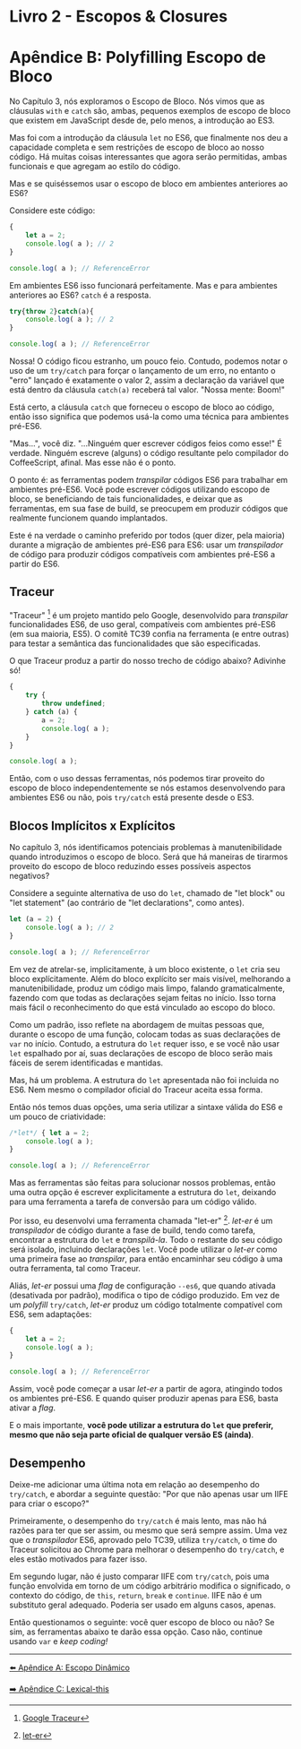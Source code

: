# Livro 2 - Escopos & Closures
# Apêndice B: Polyfilling Escopo de Bloco

No Capítulo 3, nós exploramos o Escopo de Bloco. Nós vimos que as cláusulas `with` e `catch` são, ambas, pequenos exemplos de escopo de bloco que existem em JavaScript desde de, pelo menos, a introdução ao ES3.

Mas foi com a introdução da cláusula `let` no ES6, que finalmente nos deu a capacidade completa e sem restrições de escopo de bloco ao nosso código. Há muitas coisas interessantes que agora serão permitidas, ambas funcionais e que agregam ao estilo do código.

Mas e se quiséssemos usar o escopo de bloco em ambientes anteriores ao ES6?

Considere este código:

```js
{
	let a = 2;
	console.log( a ); // 2
}

console.log( a ); // ReferenceError
```

Em ambientes ES6 isso funcionará perfeitamente. Mas e para ambientes anteriores ao ES6? `catch` é a resposta.

```js
try{throw 2}catch(a){
	console.log( a ); // 2
}

console.log( a ); // ReferenceError
```

Nossa! O código ficou estranho, um pouco feio. Contudo, podemos notar o uso de um `try/catch` para forçar o lançamento de um erro, no entanto o "erro" lançado é exatamente o valor 2, assim a declaração da variável que está dentro da cláusula `catch(a)` receberá tal valor. "Nossa mente: Boom!"

Está certo, a cláusula `catch` que forneceu o escopo de bloco ao código, então isso significa que podemos usá-la como uma técnica para ambientes pré-ES6.

"Mas...", você diz. "...Ninguém quer escrever códigos feios como esse!" É verdade. Ninguém escreve (alguns) o código resultante pelo compilador do CoffeeScript, afinal. Mas esse não é o ponto.

O ponto é: as ferramentas podem *transpilar* códigos ES6 para trabalhar em ambientes pré-ES6. Você pode escrever códigos utilizando escopo de bloco, se beneficiando de tais funcionalidades, e deixar que as ferramentas, em sua fase de build, se preocupem em produzir códigos que realmente funcionem quando implantados.

Este é na verdade o caminho preferido por todos (quer dizer, pela maioria) durante a migração de ambientes pré-ES6 para ES6: usar um *transpilador* de código para produzir códigos compatíveis com ambientes pré-ES6 a partir do ES6.

## Traceur

"Traceur" [^note-traceur] é um projeto mantido pelo Google, desenvolvido para *transpilar* funcionalidades ES6, de uso geral, compatíveis com ambientes pré-ES6 (em sua maioria, ES5). O comitê TC39 confia na ferramenta (e entre outras) para testar a semântica das funcionalidades que são especificadas.  

O que Traceur produz a partir do nosso trecho de código abaixo? Adivinhe só!

```js
{
	try {
		throw undefined;
	} catch (a) {
		a = 2;
		console.log( a );
	}
}

console.log( a );
```

Então, com o uso dessas ferramentas, nós podemos tirar proveito do escopo de bloco independentemente se nós estamos desenvolvendo para ambientes ES6 ou não, pois `try/catch` está presente desde o ES3.

## Blocos Implícitos x Explícitos

No capítulo 3, nós identificamos potenciais problemas à manutenibilidade quando introduzimos o escopo de bloco. Será que há maneiras de tirarmos proveito do escopo de bloco reduzindo esses possíveis aspectos negativos?

Considere a seguinte alternativa de uso do `let`, chamado de "let block" ou "let statement" (ao contrário de "let declarations", como antes).

```js
let (a = 2) {
	console.log( a ); // 2
}

console.log( a ); // ReferenceError
```

Em vez de atrelar-se, implicitamente, à um bloco existente, o `let` cria seu bloco explícitamente. Além do bloco explícito ser mais visível, melhorando a manutenibilidade, produz um código mais limpo, falando gramaticalmente, fazendo com que todas as declarações sejam feitas no início. Isso torna mais fácil o reconhecimento do que está vinculado ao escopo do bloco.

Como um padrão, isso reflete na abordagem de muitas pessoas que, durante o escopo de uma função, colocam todas as suas declarações de `var` no início. Contudo, a estrutura do `let` requer isso, e se você não usar `let` espalhado por aí, suas declarações de escopo de bloco serão mais fáceis de serem identificadas e mantidas.

Mas, há um problema. A estrutura do `let` apresentada não foi incluida no ES6. Nem mesmo o compilador oficial do Traceur aceita essa forma.

Então nós temos duas opções, uma seria utilizar a sintaxe válida do ES6 e um pouco de criatividade:

```js
/*let*/ { let a = 2;
	console.log( a );
}

console.log( a ); // ReferenceError
```

Mas as ferramentas são feitas para solucionar nossos problemas, então uma outra opção é escrever explicitamente a estrutura do `let`, deixando para uma ferramenta a tarefa de conversão para um código válido.

Por isso, eu desenvolvi uma ferramenta chamada "let-er" [^note-let_er]. *let-er* é um *transpilador* de código durante a fase de build, tendo como tarefa, encontrar a estrutura do `let` e *transpilá-la*. Todo o restante do seu código será isolado, incluindo declarações `let`. Você pode utilizar o *let-er* como uma primeira fase ao *transpilar*, para então encaminhar seu código à uma outra ferramenta, tal como Traceur.

Aliás, *let-er* possui uma *flag* de configuração `--es6`, que quando ativada (desativada por padrão), modifica o tipo de código produzido. Em vez de um *polyfill* `try/catch`, *let-er* produz um código totalmente compatível com ES6, sem adaptações:

```js
{
	let a = 2;
	console.log( a );
}

console.log( a ); // ReferenceError
```

Assim, você pode começar a usar *let-er* a partir de agora, atingindo todos os ambientes pré-ES6. E quando quiser produzir apenas para ES6, basta ativar a *flag*.

E o mais importante, **você pode utilizar a estrutura do `let` que preferir, mesmo que não seja parte oficial de qualquer versão ES (ainda)**.

## Desempenho

Deixe-me adicionar uma última nota em relação ao desempenho do `try/catch`, e abordar a seguinte questão: "Por que não apenas usar um IIFE para criar o escopo?"

Primeiramente, o desempenho do `try/catch` é mais lento, mas não há razões para ter que ser assim, ou mesmo que será sempre assim. Uma vez que o *transpilador* ES6, aprovado pelo TC39, utiliza `try/catch`, o time do Traceur solicitou ao Chrome para melhorar o desempenho do `try/catch`, e eles estão motivados para fazer isso.

Em segundo lugar, não é justo comparar IIFE com `try/catch`, pois uma função envolvida em torno de um código arbitrário modifica o significado, o contexto do código, de `this`, `return`, `break` e `continue`. IIFE não é um substituto geral adequado. Poderia ser usado em alguns casos, apenas.

Então questionamos o seguinte: você quer escopo de bloco ou não? Se sim, as ferramentas abaixo te darão essa opção. Caso não, continue usando `var` e *keep coding!*

[^note-traceur]: [Google Traceur](http://traceur-compiler.googlecode.com/git/demo/repl.html)

[^note-let_er]: [let-er](https://github.com/getify/let-er)

---

[⬅️ Apêndice A: Escopo Dinâmico](apA.md)

[➡️ Apêndice C: Lexical-this](apC.md)
